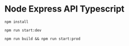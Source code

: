 # Node Express API Typescript

`npm install`

`npm run start:dev`

`npm run build && npm run start:prod`
